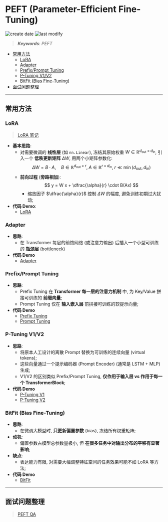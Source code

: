 PEFT (Parameter-Efficient Fine-Tuning)
===
<!--START_SECTION:badge-->
![create date](https://img.shields.io/static/v1?label=create%20date&message=2025-09-16&label_color=gray&color=lightsteelblue&style=flat-square)
![last modify](https://img.shields.io/static/v1?label=last%20modify&message=2025-09-23%2002%3A12%3A48&label_color=gray&color=thistle&style=flat-square)
<!--END_SECTION:badge-->
<!--info
date: 2025-09-16 18:31:31
toc_title: 参数高效微调 (**PEFT**)
top: false
draft: false
hidden: true
section_number: false
level: 0
tags: [llm_sft]
-->

<!--START_SECTION:keywords-->
> ***Keywords**: PEFT*
<!--END_SECTION:keywords-->

<!--START_SECTION:paper_title-->
<!--END_SECTION:paper_title-->

<!--START_SECTION:toc-->
- [常用方法](#常用方法)
    - [LoRA](#lora)
    - [Adapter](#adapter)
    - [Prefix/Prompt Tuning](#prefixprompt-tuning)
    - [P-Tuning V1/V2](#p-tuning-v1v2)
    - [BitFit (Bias Fine-Tuning)](#bitfit-bias-fine-tuning)
- [面试问题整理](#面试问题整理)
<!--END_SECTION:toc-->

---

## 常用方法

<!--START_SECTION:keyword-->
<!--keyword_info
name: '**LoRA**'
extra_url: true
-->
### LoRA
> [LoRA 笔记](./LoRA.md)
<!--END_SECTION:keyword-->

- **基本思路**:
    - 对需要微调的 **线性层** (如 `nn.Linear`), 冻结其原始权重 $W \in \mathbb{R}^{d_{\text{out}} \times d_{\text{in}}}$, 引入一个 **低秩更新矩阵** $\Delta W$, 用两个小矩阵参数化:
        $$
        \Delta W = B \cdot A,\quad B \in \mathbb{R}^{d_{\text{out}} \times r},\; A \in \mathbb{R}^{r \times d_{\text{in}}},\; r \ll \min(d_{\text{out}}, d_{\text{in}})
        $$
    - **前向过程** (**旁路相加**):
        $$
        y = W x + \dfrac{\alpha}{r} \cdot B(Ax)
        $$
        - 缩放因子 $\dfrac{\alpha}{r}$ 控制 $\Delta W$ 的幅度, 避免训练初期过大扰动;
- **代码 Demo**:
    - [LoRA](./code/lora.py)

### Adapter
- **思路**:
    - 在 Transformer 每层的前馈网络 (或注意力输出) 后插入一个小型可训练的 **瓶颈层** (bottleneck)
- **代码 Demo**
    - [Adapter](./code/adapter.py)

### Prefix/Prompt Tuning

- **思路**:
    - Prefix Tuning 在 **Transformer 每一层的注意力机制** 中, 为 Key/Value 拼接可训练的 **前缀向量**;
    - Prompt Tuning 仅在 **输入嵌入层** 前拼接可训练的软提示向量;
- **代码 Demo**
    - [Prefix Tuning](./code/prefix_tuning.py)
    - [Prompt Tuning](./code/prompt_tuning.py)

### P-Tuning V1/V2

- **思路**:
    - 将原本人工设计的离散 Prompt 替换为可训练的连续向量 (virtual tokens);
    - 这些向量通过一个提示编码器 (Prompt Encoder)  (通常是 LSTM + MLP) 生成;
    - V1/V2 的区别类似 Prefix/Prompt Tuning, **仅作用于输入层 vs 作用于每一个 TransformerBlock**;
- **代码 Demo**
    - [P-Tuning V1](./code/p_tuning.py)
    - [P-Tuning V2](./code/p_tuning_v2.py)

### BitFit (Bias Fine-Tuning)

- **思路**:
    - 在微调大模型时, **只更新偏置参数** (bias), 冻结所有权重矩阵;
- **动机**:
    - 偏置参数占模型总参数量极小, 但 **在很多任务中对输出分布的平移有显著影响**;
- **缺点**:
    - 表达能力有限, 对需要大幅调整特征空间的任务效果可能不如 LoRA 等方法;
- **代码 Demo**
    - [BitFit](./code/bitfit.py)

---

<!--START_SECTION:keyword-->
<!--keyword_info
name: 'QA'
extra_url: true
-->
## 面试问题整理
> [PEFT QA](./PEFT_QA.md)
<!--END_SECTION:keyword-->